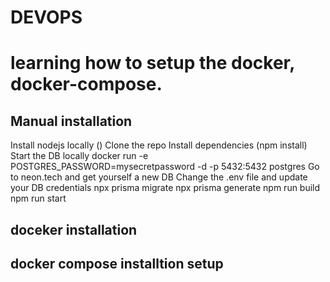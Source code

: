 # DEVOPS

# learning how to setup the docker, docker-compose.

## Manual installation
Install nodejs locally ()
Clone the repo
Install dependencies (npm install)
Start the DB locally
docker run -e POSTGRES_PASSWORD=mysecretpassword -d -p 5432:5432 postgres
Go to neon.tech and get yourself a new DB
Change the .env file and update your DB credentials
npx prisma migrate
npx prisma generate
npm run build
npm run start

## doceker installation




## docker compose installtion setup